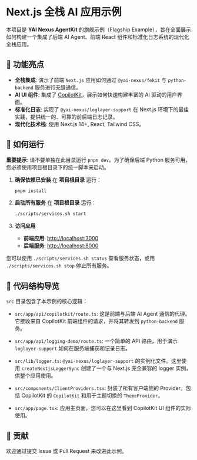 # Next.js 全栈 AI 应用示例

本项目是 **YAI Nexus AgentKit** 的旗舰示例（Flagship Example），旨在全面展示如何构建一个集成了后端 AI Agent、前端 React 组件和标准化日志系统的现代化全栈应用。

## 🌟 功能亮点

- **全栈集成**: 演示了前端 `Next.js` 应用如何通过 `@yai-nexus/fekit` 与 `python-backend` 服务进行无缝通信。
- **AI UI 组件**: 集成了 [CopilotKit](https://www.copilotkit.ai/)，展示如何快速构建丰富的 AI 驱动的用户界面。
- **标准化日志**: 实现了 `@yai-nexus/loglayer-support` 在 Next.js 环境下的最佳实践，提供统一的、可靠的前后端日志记录。
- **现代化技术栈**: 使用 Next.js 14+, React, Tailwind CSS。

## 🚀 如何运行

**重要提示**: 请不要单独在此目录运行 `pnpm dev`。为了确保后端 Python 服务可用，您必须使用项目根目录下的统一脚本来启动。

1.  **确保依赖已安装**
    在 **项目根目录** 运行：
    ```bash
    pnpm install
    ```

2.  **启动所有服务**
    在 **项目根目录** 运行：
    ```bash
    ./scripts/services.sh start
    ```

3.  **访问应用**
    - **前端应用**: [http://localhost:3000](http://localhost:3000)
    - **后端服务**: [http://localhost:8000](http://localhost:8000)

您可以使用 `./scripts/services.sh status` 查看服务状态，或用 `./scripts/services.sh stop` 停止所有服务。

## 📂 代码结构导览

`src` 目录包含了本示例的核心逻辑：

- `src/app/api/copilotkit/route.ts`:
  这是前端与后端 AI Agent 通信的代理。它接收来自 CopilotKit 前端组件的请求，并将其转发到 `python-backend` 服务。

- `src/app/api/logging-demo/route.ts`:
  一个简单的 API 路由，用于演示 `loglayer-support` 如何在服务端捕获和记录日志。

- `src/lib/logger.ts`:
  `@yai-nexus/loglayer-support` 的实例化文件。这里使用 `createNextjsLoggerSync` 创建了一个与 Next.js 完全兼容的 logger 实例，供整个应用使用。

- `src/components/ClientProviders.tsx`:
  封装了所有客户端侧的 Provider，包括 CopilotKit 的 `CopilotKit` 和用于主题切换的 `ThemeProvider`。

- `src/app/page.tsx`:
  应用主页面，您可以在这里看到 CopilotKit UI 组件的实际使用。

## 🤝 贡献

欢迎通过提交 Issue 或 Pull Request 来改进此示例。
